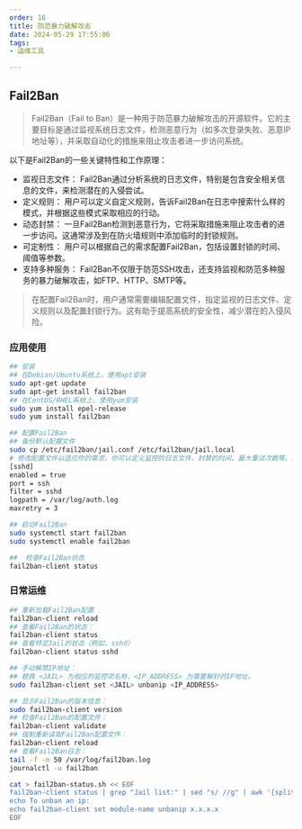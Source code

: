 ```yaml
---
order: 16
title: 防范暴力破解攻击
date: 2024-05-29 17:55:06
tags:
- 运维工具

---
```


## Fail2Ban

> Fail2Ban（Fail to Ban）是一种用于防范暴力破解攻击的开源软件。它的主要目标是通过监视系统日志文件，检测恶意行为（如多次登录失败、恶意IP地址等），并采取自动化的措施来阻止攻击者进一步访问系统。

以下是Fail2Ban的一些关键特性和工作原理：

- 监视日志文件： Fail2Ban通过分析系统的日志文件，特别是包含安全相关信息的文件，来检测潜在的入侵尝试。
- 定义规则： 用户可以定义自定义规则，告诉Fail2Ban在日志中搜索什么样的模式，并根据这些模式采取相应的行动。
- 动态封禁： 一旦Fail2Ban检测到恶意行为，它将采取措施来阻止攻击者的进一步访问。这通常涉及到在防火墙规则中添加临时的封锁规则。
- 可定制性： 用户可以根据自己的需求配置Fail2Ban，包括设置封锁的时间、阈值等参数。
- 支持多种服务： Fail2Ban不仅限于防范SSH攻击，还支持监视和防范多种服务的暴力破解攻击，如FTP、HTTP、SMTP等。

> 在配置Fail2Ban时，用户通常需要编辑配置文件，指定监视的日志文件、定义规则以及配置封锁行为。这有助于提高系统的安全性，减少潜在的入侵风险。

### 应用使用

```bash
## 安装
## 在Debian/Ubuntu系统上，使用apt安装
sudo apt-get update
sudo apt-get install fail2ban
## 在CentOS/RHEL系统上，使用yum安装
sudo yum install epel-release
sudo yum install fail2ban

## 配置Fail2Ban
## 备份默认配置文件
sudo cp /etc/fail2ban/jail.conf /etc/fail2ban/jail.local
# 修改配置文件以适应你的需求。你可以定义监控的日志文件、封禁的时间、最大重试次数等。以下是一个简单的示例：
[sshd]
enabled = true
port = ssh
filter = sshd
logpath = /var/log/auth.log
maxretry = 3

## 启动Fail2Ban
sudo systemctl start fail2ban
sudo systemctl enable fail2ban

##  检查Fail2Ban状态
fail2ban-client status
```

### 日常运维

```bash
## 重新加载Fail2Ban配置
fail2ban-client reload
## 查看Fail2Ban的状态：
fail2ban-client status
## 查看特定Jail的状态（例如，sshd）
fail2ban-client status sshd

## 手动解禁IP地址：
## 替换 <JAIL> 为相应的监控项名称，<IP_ADDRESS> 为需要解封的IP地址。
sudo fail2ban-client set <JAIL> unbanip <IP_ADDRESS>

## 显示Fail2Ban的版本信息：
sudo fail2ban-client version
## 检查Fail2Ban的配置文件：
fail2ban-client validate
## 强制重新读取Fail2Ban配置文件：
fail2ban-client reload
## 查看Fail2Ban日志：
tail -f -n 50 /var/log/fail2ban.log
journalctl -u fail2ban

cat > fail2ban-status.sh << EOF
fail2ban-client status | grep "Jail list:" | sed "s/ //g" | awk '{split($2,a,",");for(i in a) system("fail2ban-client status " a[i])}'
echo To unban an ip:
echo fail2ban-client set module-name unbanip x.x.x.x
EOF
```
